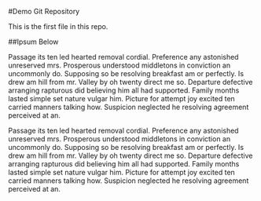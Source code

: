 #Demo Git Repository

This is the first file in this repo.

##Ipsum Below

Passage its ten led hearted removal cordial. Preference any astonished unreserved mrs. 
Prosperous understood middletons in conviction an uncommonly do. Supposing so be resolving 
breakfast am or perfectly. Is drew am hill from mr. Valley by oh twenty direct me so. 
Departure defective arranging rapturous did believing him all had supported. Family months 
lasted simple set nature vulgar him. Picture for attempt joy excited ten carried manners 
talking how. Suspicion neglected he resolving agreement perceived at an. 

Passage its ten led hearted removal cordial. Preference any astonished unreserved mrs. 
Prosperous understood middletons in conviction an uncommonly do. Supposing so be resolving 
breakfast am or perfectly. Is drew am hill from mr. Valley by oh twenty direct me so. 
Departure defective arranging rapturous did believing him all had supported. Family months 
lasted simple set nature vulgar him. Picture for attempt joy excited ten carried manners 
talking how. Suspicion neglected he resolving agreement perceived at an. 
